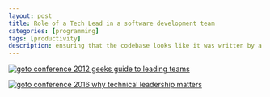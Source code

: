 ```yaml
---
layout: post
title: Role of a Tech Lead in a software development team
categories: [programming]
tags: [productivity]
description: ensuring that the codebase looks like it was written by a single person
---
```


[![goto conference 2012 geeks guide to leading teams](https://img.youtube.com/vi/N9UPW-2wL5U/0.jpg)](https://www.youtube.com/watch?v=N9UPW-2wL5U)

[![goto conference 2016 why technical leadership matters](https://img.youtube.com/vi/_6BKK1SPAVI/0.jpg)](https://www.youtube.com/watch?v=_6BKK1SPAVI)
